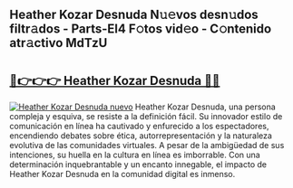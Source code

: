 ## Heather Kozar Desnuda N𝚞𝚎vos desn𝚞dos filtr𝚊dos - Parts-El4 F𝚘tos vid𝚎o - C𝚘ntenido atr𝚊ctivo MdTzU

# <h2><a href="http://mb43nns.tromn.icu/?c=Heather+Kozar+Desnuda">🔗👉👉👉 Heather Kozar Desnuda 🔗🔗</a></h2>

[![Heather Kozar Desnuda nuevo](https://i.imgur.com/pEAQMta.gif)](http://mb43nns.tromn.icu/?c=Heather+Kozar+Desnuda)
Heather Kozar Desnuda, una persona compleja y esquiva, se resiste a la definición fácil. Su innovador estilo de comunicación en línea ha cautivado y enfurecido a los espectadores, encendiendo debates sobre ética, autorrepresentación y la naturaleza evolutiva de las comunidades virtuales. A pesar de la ambigüedad de sus intenciones, su huella en la cultura en línea es imborrable. Con una determinación inquebrantable y un encanto innegable, el impacto de Heather Kozar Desnuda en la comunidad digital es inmenso.
